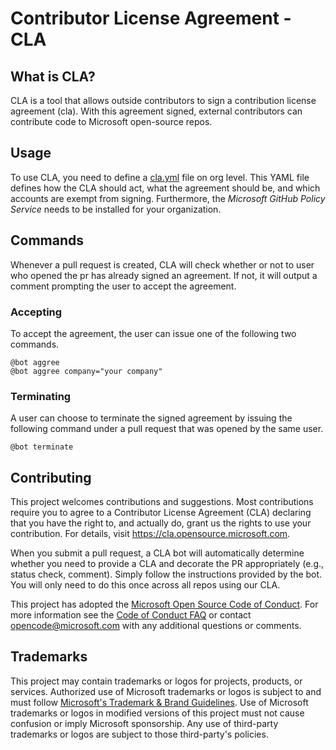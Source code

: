 # Contributor License Agreement - CLA

## What is CLA?

CLA is a tool that allows outside contributors to sign a contribution license agreement (cla).
With this agreement signed, external contributors can contribute code to Microsoft open-source repos.

## Usage

To use CLA, you need to define a [cla.yml](src/ContributorLicenseAgreement.Core.Tests/Data/cla.yml) file on org level.
This YAML file defines how the CLA should act, what the agreement should be, and which accounts are exempt from signing.
Furthermore, the *Microsoft GitHub Policy Service* needs to be installed for your organization.

## Commands

Whenever a pull request is created, CLA will check whether or not to user who opened the pr has 
already signed an agreement. If not, it will output a comment prompting the user to accept the agreement.

### Accepting

To accept the agreement, the user can issue one of the following two commands.

```
@bot aggree
@bot aggree company="your company"
```

### Terminating

A user can choose to terminate the signed agreement by issuing the following command under a pull
request that was opened by the same user.

```
@bot terminate
```


## Contributing

This project welcomes contributions and suggestions.  Most contributions require you to agree to a
Contributor License Agreement (CLA) declaring that you have the right to, and actually do, grant us
the rights to use your contribution. For details, visit https://cla.opensource.microsoft.com.

When you submit a pull request, a CLA bot will automatically determine whether you need to provide
a CLA and decorate the PR appropriately (e.g., status check, comment). Simply follow the instructions
provided by the bot. You will only need to do this once across all repos using our CLA.

This project has adopted the [Microsoft Open Source Code of Conduct](https://opensource.microsoft.com/codeofconduct/).
For more information see the [Code of Conduct FAQ](https://opensource.microsoft.com/codeofconduct/faq/) or
contact [opencode@microsoft.com](mailto:opencode@microsoft.com) with any additional questions or comments.

## Trademarks

This project may contain trademarks or logos for projects, products, or services. Authorized use of Microsoft 
trademarks or logos is subject to and must follow 
[Microsoft's Trademark & Brand Guidelines](https://www.microsoft.com/en-us/legal/intellectualproperty/trademarks/usage/general).
Use of Microsoft trademarks or logos in modified versions of this project must not cause confusion or imply Microsoft sponsorship.
Any use of third-party trademarks or logos are subject to those third-party's policies.

